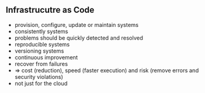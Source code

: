 ## Infrastrucutre as Code
* provision, configure, update or maintain systems
* consistently systems
* problems should be quickly detected and resolved
* reproducible systems
* versioning systems
* continuous improvement
* recover from failures
*  => cost (reduction), speed (faster execution) and risk (remove errors and security violations)
* not just for the cloud